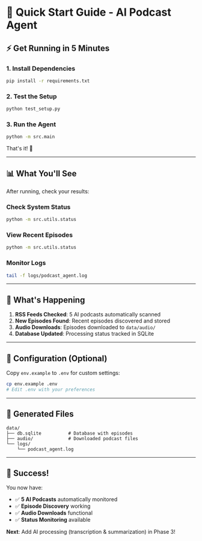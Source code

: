 # 🚀 Quick Start Guide - AI Podcast Agent

## ⚡ Get Running in 5 Minutes

### 1. **Install Dependencies**
```bash
pip install -r requirements.txt
```

### 2. **Test the Setup**
```bash
python test_setup.py
```

### 3. **Run the Agent**
```bash
python -m src.main
```

That's it! 🎉

---

## 📊 What You'll See

After running, check your results:

### **Check System Status**
```bash
python -m src.utils.status
```

### **View Recent Episodes**
```bash
python -m src.utils.status
```

### **Monitor Logs**
```bash
tail -f logs/podcast_agent.log
```

---

## 🎯 What's Happening

1. **RSS Feeds Checked**: 5 AI podcasts automatically scanned
2. **New Episodes Found**: Recent episodes discovered and stored
3. **Audio Downloads**: Episodes downloaded to `data/audio/`
4. **Database Updated**: Processing status tracked in SQLite

---

## 🔧 Configuration (Optional)

Copy `env.example` to `.env` for custom settings:
```bash
cp env.example .env
# Edit .env with your preferences
```

---

## 📁 Generated Files

```
data/
├── db.sqlite          # Database with episodes
├── audio/             # Downloaded podcast files
└── logs/
    └── podcast_agent.log
```

---

## 🎉 Success!

You now have:
- ✅ **5 AI Podcasts** automatically monitored
- ✅ **Episode Discovery** working
- ✅ **Audio Downloads** functional
- ✅ **Status Monitoring** available

**Next**: Add AI processing (transcription & summarization) in Phase 3! 